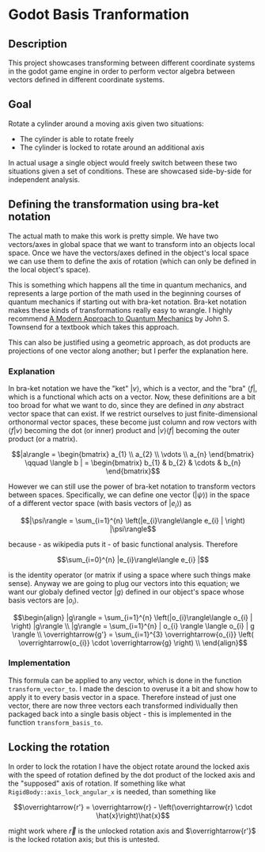 # Godot Basis Tranformation
## Description
This project showcases transforming between different coordinate systems in the godot game engine in order to perform vector algebra between vectors defined in different coordinate systems. 

## Goal
Rotate a cylinder around a moving axis given two situations:
- The cylinder is able to rotate freely 
- The cylinder is locked to rotate around an additional axis

In actual usage a single object would freely switch between these two situations given a set of conditions. These are showcased side-by-side for independent analysis.

## Defining the transformation using bra-ket notation
The actual math to make this work is pretty simple. We have two vectors/axes in global space that we want to transform into an objects local space. Once we have the vectors/axes defined in the object's local space we can use them to define the axis of rotation (which can only be defined in the local object's space).

This is something which happens all the time in quantum mechanics, and represents a large portion of the math used in the beginning courses of quantum mechanics if starting out with bra-ket notation. Bra-ket notation makes these kinds of transformations really easy to wrangle. I highly recommend <ins>A Modern Approach to Quantum Mechanics</ins> by John S. Townsend for a textbook which takes this approach.

 This can also be justified using a geometric approach, as dot products are projections of one vector along another; but I perfer the explanation here.

### Explanation
In bra-ket notation we have the "ket" $|v\rangle$, which is a vector, and the "bra" $\langle f |$, which is a functional which acts on a vector. Now, these definitions are a bit too broad for what we want to do, since they are defined in *any* abstract vector space that can exist. If we restrict ourselves to just finite-dimensional orthonormal vector spaces, these become just column and row vectors with $\langle f | v \rangle$ becoming the dot (or inner) product and $| v \rangle\langle f |$ becoming the outer product (or a matrix).
```math
|a\rangle = \begin{bmatrix} a_{1} \\ a_{2} \\ \vdots \\ a_{n} \end{bmatrix} \qquad \langle b | = \begin{bmatrix} b_{1} & b_{2} & \cdots & b_{n} \end{bmatrix}
```
However we can still use the power of bra-ket notation to transform vectors between spaces. Specifically, we can define one vector ($|\psi\rangle$) in the space of a different vector space (with basis vectors of $|e_{i}\rangle$) as
```math
|\psi\rangle = \sum_{i=1}^{n} \left(|e_{i}\rangle\langle e_{i} | \right) |\psi\rangle
```

because - as wikipedia puts it - of basic functional analysis. Therefore 
```math
\sum_{i=0}^{n} |e_{i}\rangle\langle e_{i} |
```
is the identity operator (or matrix if using a space where such things make sense). Anyway we are going to plug our vectors into this equation; we want our globaly defined vector $|g\rangle$ defined in our object's space whose basis vectors are $|o_{i}\rangle$. 

```math
\begin{align}
|g\rangle = \sum_{i=1}^{n} \left(|o_{i}\rangle\langle o_{i} | \right) |g\rangle \\
|g\rangle = \sum_{i=1}^{n} | o_{i} \rangle \langle o_{i} | g \rangle \\
\overrightarrow{g'} = \sum_{i=1}^{3} \overrightarrow{o_{i}} \left( \overrightarrow{o_{i}} \cdot \overrightarrow{g} \right) \\
\end{align}
```
### Implementation

This formula can be applied to any vector, which is done in the function `transform_vector_to`. I made the descion to overuse it a bit and show how to apply it to every basis vector in a space. Therefore instead of just one vector, there are now three vectors each transformed individually then packaged back into a single basis object - this is implemented in the function `transform_basis_to`.

## Locking the rotation
In order to lock the rotation I have the object rotate around the locked axis with the speed of rotation defined by the dot product of the locked axis and the "supposed" axis of rotation. If something like what `RigidBody::axis_lock_angular_x` is needed, than something like 
```math
\overrightarrow{r'} = \overrightarrow{r} - \left(\overrightarrow{r} \cdot \hat{x}\right)\hat{x}
```
might work where $\overrightarrow{r}$ is the unlocked rotation axis and $\overrightarrow{r'}$ is the locked rotation axis; but this is untested.
